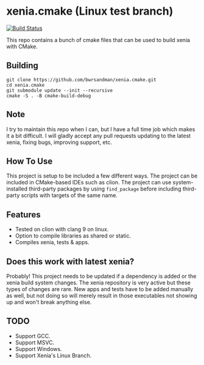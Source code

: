 xenia.cmake (Linux test branch)
===================
[![Build Status](https://travis-ci.org/bwrsandman/xenia.cmake.svg?branch=linux)](https://travis-ci.org/bwrsandman/xenia.cmake)

This repo contains a bunch of cmake files that can be used to build xenia with CMake.

Building
-------------

```
git clone https://github.com/bwrsandman/xenia.cmake.git
cd xenia.cmake
git submodule update --init --recursive
cmake -S . -B cmake-build-debug
```

Note
-------------
I try to maintain this repo when I can, but I have a full time job which makes
it a bit difficult. I will gladly accept any pull requests updating to the
latest xenia, fixing bugs, improving support, etc.

How To Use
-------------
This project is setup to be included a few different ways.
The project can be included in CMake-based IDEs such as clion.
The project can use system-installed third-party packages by
using `find_package` before including third-party scripts with targets of the
same name.


Features
-------------
* Tested on clion with clang 9 on linux.
* Option to compile libraries as shared or static.
* Compiles xenia, tests & apps.

Does this work with latest xenia?
-------------
Probably! This project needs to be updated if a dependency is added or the xenia
build system changes. The xenia repository is very active but these types of
changes are rare. New apps and tests have to be added manually as well, but not
doing so will merely result in those executables not showing up and won't break
anything else.

TODO
-------------
* Support GCC.
* Support MSVC.
* Support Windows.
* Support Xenia's Linux Branch.
